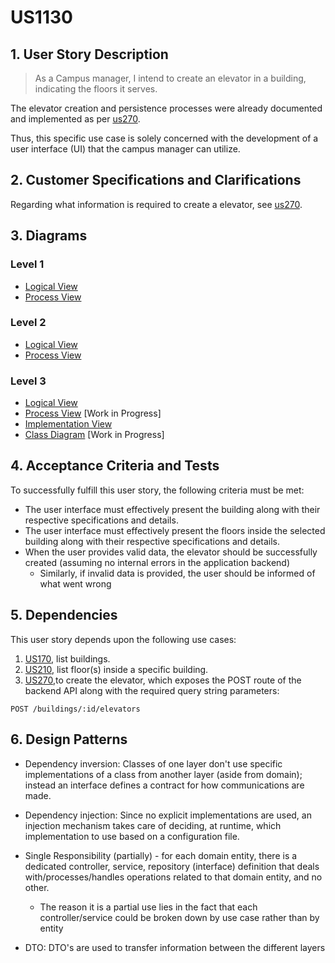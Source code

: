 # US1130

## 1. User Story Description

> As a Campus manager, I intend to create an elevator in a building, indicating the floors it serves.

The elevator creation and persistence processes were already
documented and implemented as per [us270](../us270/README.md).

Thus, this specific use case is solely concerned with the
development of a user interface (UI) that the campus
manager can utilize.

## 2. Customer Specifications and Clarifications

Regarding what information is required to create a elevator,
see [us270](../us270/README.md).

## 3. Diagrams

### Level 1

-   [Logical View](../general-purpose/level1/logical-view.svg)
-   [Process View](./level1/process-view.svg)

### Level 2

-   [Logical View](../general-purpose/level2/logical-view.svg)
-   [Process View](./level2/process-view.svg)

### Level 3

-   [Logical View](../general-purpose/level3/logical-view.svg)
-   [Process View](./level3/process-view.svg) [Work in Progress]
-   [Implementation View](../general-purpose/level3/implementation-view.svg)
-   [Class Diagram](./level3/class-diagram.svg) [Work in Progress]

## 4. Acceptance Criteria and Tests

To successfully fulfill this user story, the following criteria must be met:

- The user interface must effectively present the building along with their respective specifications and details.
- The user interface must effectively present the floors inside the selected building along with their respective specifications and details.
- When the user provides valid data, the elevator should
  be successfully created (assuming no internal errors in the application backend)
    + Similarly, if invalid data is provided, the user should
      be informed of what went wrong



## 5. Dependencies


This user story depends upon the following use cases:

1. [US170](../us170), list buildings.
2. [US210](../us210), list floor(s) inside a specific building.
3. [US270](../us270),to create the elevator, which exposes the POST route of the backend API along with the required query string parameters:

```
POST /buildings/:id/elevators
```

## 6. Design Patterns

-   Dependency inversion: Classes of one layer don't use specific implementations of a class from another layer (aside from domain); instead an interface defines a contract for how communications are made.

-   Dependency injection: Since no explicit implementations are used, an injection mechanism takes care of deciding, at runtime, which implementation to use based on a configuration file.

-   Single Responsibility (partially) - for each domain entity, there is a dedicated controller, service, repository (interface) definition that deals with/processes/handles operations related to that domain entity, and no other.

    -   The reason it is a partial use lies in the fact that each controller/service could be broken down by use case rather than by entity

-   DTO: DTO's are used to transfer information between the different layers
